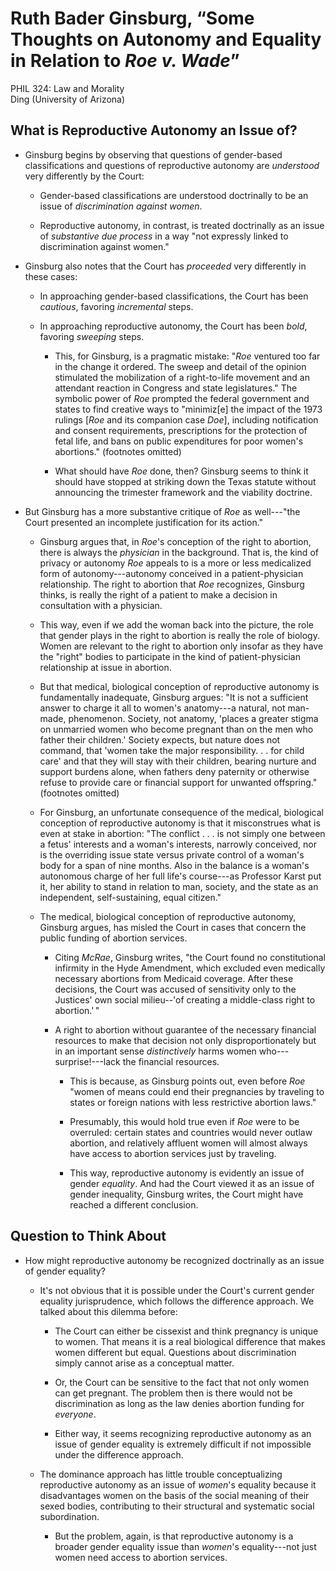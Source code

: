 # Ruth Bader Ginsburg, “Some Thoughts on Autonomy and Equality in Relation to *Roe v. Wade*”

PHIL 324: Law and Morality\
Ding (University of Arizona)

## What is Reproductive Autonomy an Issue of?

-   Ginsburg begins by observing that questions of gender-based
    classifications and questions of reproductive autonomy are
    *understood* very differently by the Court:

    -   Gender-based classifications are understood doctrinally to be an
        issue of *discrimination against women*.

    -   Reproductive autonomy, in contrast, is treated doctrinally as an
        issue of *substantive due process* in a way "not expressly
        linked to discrimination against women."

-   Ginsburg also notes that the Court has *proceeded* very differently
    in these cases:

    -   In approaching gender-based classifications, the Court has been
        *cautious*, favoring *incremental* steps.

    -   In approaching reproductive autonomy, the Court has been *bold*,
        favoring *sweeping* steps.

        -   This, for Ginsburg, is a pragmatic mistake: "*Roe* ventured
            too far in the change it ordered. The sweep and detail of
            the opinion stimulated the mobilization of a right-to-life
            movement and an attendant reaction in Congress and state
            legislatures." The symbolic power of *Roe* prompted the
            federal government and states to find creative ways to
            "minimiz\[e\] the impact of the 1973 rulings \[*Roe* and its
            companion case *Doe*\], including notification and consent
            requirements, prescriptions for the protection of fetal
            life, and bans on public expenditures for poor women's
            abortions." (footnotes omitted)

        -   What should have *Roe* done, then? Ginsburg seems to think
            it should have stopped at striking down the Texas statute
            without announcing the trimester framework and the viability
            doctrine.

-   But Ginsburg has a more substantive critique of *Roe* as well---"the
    Court presented an incomplete justification for its action."

    -   Ginsburg argues that, in *Roe*'s conception of the right to
        abortion, there is always the *physician* in the background.
        That is, the kind of privacy or autonomy *Roe* appeals to is a
        more or less medicalized form of autonomy---autonomy conceived
        in a patient-physician relationship. The right to abortion that
        *Roe* recognizes, Ginsburg thinks, is really the right of a
        patient to make a decision in consultation with a physician.

    -   This way, even if we add the woman back into the picture, the
        role that gender plays in the right to abortion is really the
        role of biology. Women are relevant to the right to abortion
        only insofar as they have the "right" bodies to participate in
        the kind of patient-physician relationship at issue in abortion.

    -   But that medical, biological conception of reproductive autonomy
        is fundamentally inadequate, Ginsburg argues: "It is not a
        sufficient answer to charge it all to women's anatomy---a
        natural, not man-made, phenomenon. Society, not anatomy, 'places
        a greater stigma on unmarried women who become pregnant than on
        the men who father their children.' Society expects, but nature
        does not command, that 'women take the major responsibility. . .
        for child care' and that they will stay with their children,
        bearing nurture and support burdens alone, when fathers deny
        paternity or otherwise refuse to provide care or financial
        support for unwanted offspring." (footnotes omitted)

    -   For Ginsburg, an unfortunate consequence of the medical,
        biological conception of reproductive autonomy is that it
        misconstrues what is even at stake in abortion: "The conflict .
        . . is not simply one between a fetus' interests and a woman's
        interests, narrowly conceived, nor is the overriding issue state
        versus private control of a woman's body for a span of nine
        months. Also in the balance is a woman's autonomous charge of
        her full life's course---as Professor Karst put it, her ability
        to stand in relation to man, society, and the state as an
        independent, self-sustaining, equal citizen."

    -   The medical, biological conception of reproductive autonomy,
        Ginsburg argues, has misled the Court in cases that concern the
        public funding of abortion services.

        -   Citing *McRae*, Ginsburg writes, "the Court found no
            constitutional infirmity in the Hyde Amendment, which
            excluded even medically necessary abortions from Medicaid
            coverage. After these decisions, the Court was accused of
            sensitivity only to the Justices' own social milieu\--'of
            creating a middle-class right to abortion.' "

        -   A right to abortion without guarantee of the necessary
            financial resources to make that decision not only
            disproportionately but in an important sense *distinctively*
            harms women who---surprise!---lack the financial resources.

            -   This is because, as Ginsburg points out, even before
                *Roe* "women of means could end their pregnancies by
                traveling to states or foreign nations with less
                restrictive abortion laws."

            -   Presumably, this would hold true even if *Roe* were to
                be overruled: certain states and countries would never
                outlaw abortion, and relatively affluent women will
                almost always have access to abortion services just by
                traveling.

            -   This way, reproductive autonomy is evidently an issue of
                gender *equality*. And had the Court viewed it as an
                issue of gender inequality, Ginsburg writes, the Court
                might have reached a different conclusion.

## Question to Think About

-   How might reproductive autonomy be recognized doctrinally as an
    issue of gender equality?

    -   It's not obvious that it is possible under the Court's current
        gender equality jurisprudence, which follows the difference
        approach. We talked about this dilemma before:

        -   The Court can either be cissexist and think pregnancy is
            unique to women. That means it is a real biological
            difference that makes women different but equal. Questions
            about discrimination simply cannot arise as a conceptual
            matter.

        -   Or, the Court can be sensitive to the fact that not only
            women can get pregnant. The problem then is there would not
            be discrimination as long as the law denies abortion funding
            for *everyone*.

        -   Either way, it seems recognizing reproductive autonomy as an
            issue of gender equality is extremely difficult if not
            impossible under the difference approach.

    -   The dominance approach has little trouble conceptualizing
        reproductive autonomy as an issue of *women*'s equality because
        it disadvantages women on the basis of the social meaning of
        their sexed bodies, contributing to their structural and
        systematic social subordination.

        -   But the problem, again, is that reproductive autonomy is a
            broader gender equality issue than *women*'s equality---not
            just women need access to abortion services.

